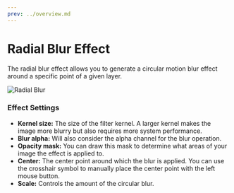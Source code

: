 ```yaml
---
prev: ../overview.md
---
```

# Radial Blur Effect

The radial blur effect allows you to generate a circular motion blur effect around a specific point of a given layer.

![Radial Blur](/wallpaper-engine-docs/img/effects/Radial_Blur.gif)

### Effect Settings

* **Kernel size:** The size of the filter kernel. A larger kernel makes the image more blurry but also requires more system performance.
* **Blur alpha:** Will also consider the alpha channel for the blur operation.
* **Opacity mask:** You can draw this mask to determine what areas of your image the effect is applied to.
* **Center:** The center point around which the blur is applied. You can use the crosshair symbol to manually place the center point with the left mouse button.
* **Scale:** Controls the amount of the circular blur.